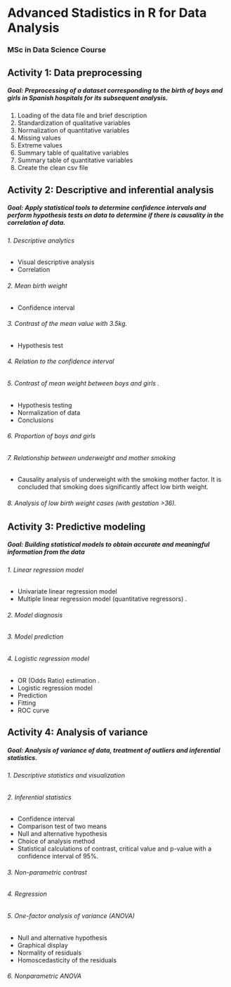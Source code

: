 # Advanced Stadistics in R for Data Analysis 
### MSc in Data Science Course

## Activity 1: Data preprocessing

##### Goal: Preprocessing of a dataset corresponding to the birth of boys and girls in Spanish hospitals for its subsequent analysis. 

1. Loading of the data file and brief description 
2. Standardization of qualitative variables 
3. Normalization of quantitative variables 
4. Missing values 
5. Extreme values 
6. Summary table of qualitative variables 
7. Summary table of quantitative variables 
8. Create the clean csv file


## Activity 2: Descriptive and inferential analysis

##### Goal: Apply statistical tools to determine confidence intervals and perform hypothesis tests on data to determine if there is causality in the correlation of data. 

###### 1. Descriptive analytics

- Visual descriptive analysis 
- Correlation 

###### 2. Mean birth weight

- Confidence interval

###### 3. Contrast of the mean value with 3.5kg. 
- Hypothesis test

###### 4. Relation to the confidence interval

###### 5. Contrast of mean weight between boys and girls .

- Hypothesis testing
- Normalization of data
- Conclusions

###### 6. Proportion of boys and girls

###### 7. Relationship between underweight and mother smoking

- Causality analysis of underweight with the smoking mother factor. It is concluded that smoking does significantly affect low birth weight. 

###### 8. Analysis of low birth weight cases (with gestation >36). 

## Activity 3: Predictive modeling

##### Goal: Building statistical models to obtain accurate and meaningful information from the data

###### 1. Linear regression model 

- Univariate linear regression model 
- Multiple linear regression model (quantitative regressors) . 

###### 2. Model diagnosis 

###### 3. Model prediction

###### 4. Logistic regression model 

- OR (Odds Ratio) estimation .
- Logistic regression model 
- Prediction 
- Fitting
- ROC curve 

## Activity 4: Analysis of variance

##### Goal: Analysis of variance of data, treatment of outliers and inferential statistics.

###### 1. Descriptive statistics and visualization

###### 2. Inferential statistics

- Confidence interval
- Comparison test of two means
- Null and alternative hypothesis
- Choice of analysis method
- Statistical calculations of contrast, critical value and p-value with a confidence interval of 95%.

###### 3. Non-parametric contrast

###### 4. Regression 

###### 5. One-factor analysis of variance (ANOVA) 

- Null and alternative hypothesis
- Graphical display 
- Normality of residuals 
- Homoscedasticity of the residuals 

###### 6. Nonparametric ANOVA 



